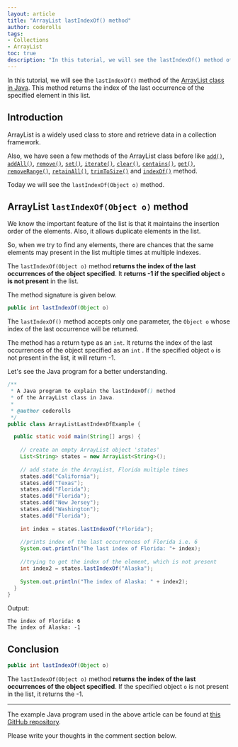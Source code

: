 ```yaml
---  
layout: article  
title: "ArrayList lastIndexOf() method"  
author: coderolls  
tags: 
- Collections
- ArrayList
toc: true  
description: "In this tutorial, we will see the lastIndexOf() method of the ArrayList class in Java."  
---
```

In this tutorial, we will see the `lastIndexOf()` method of the  [ArrayList class in Java](https://coderolls.com/arraylist-in-java/). This method returns the index of the last occurrence of the specified element in this list.

## Introduction  
ArrayList is a widely used class to store and retrieve data in a collection framework.

Also, we have seen a few methods of the ArrayList class before like [`add()`](https://coderolls.com/add-element-in-arraylist/), [`addAll()`](http://https://coderolls.com/arraylist-addall-method-in-java/), [`remove()`](https://coderolls.com/remove-element-from-arraylist/), [`set()`](https://coderolls.com/change-element-in-arraylist/), [`iterate()`](https://coderolls.com/iterating-the-arraylist-in-java/), [`clear()`](https://coderolls.com/arraylist-clear-method-in-java/),  [`contains()`](https://coderolls.com/arraylist-contains-method), [`get()`](https://coderolls.com/arraylist-get-method), [`removeRange()`](https://coderolls.com/arraylist-removerange-method), [`retainAll()`](https://coderolls.com/arraylist-retainall-method),  [`trimToSize()`](https://coderolls.com/arraylist-trimtosize-method) and [`indexOf()`](https://coderolls.com/arraylist-trimtosize-method) method. 

Today we will see the `lastIndexOf(Object o)` method.  
  

## ArrayList `lastIndexOf(Object o)` method  

We know the important feature of the list is that it maintains the insertion order of the elements. Also, it allows duplicate elements in the list.

So, when we try to find any elements, there are chances that the same elements may present in the list multiple times at multiple indexes.

The `lastIndexOf(Object o)` method **returns the index of the last occurrences of the object specified**. It **returns -1 if the specified object `o` is not present** in the list.

The method signature is given below.

```java
public int lastIndexOf(Object o)
```
The `lastIndexOf()` method accepts only one parameter, the `Object o` whose index of the last occurrence will be returned.

The method has a return type as an `int`. It returns the index of the last occurrences of the object specified as an `int` . If the specified object `o` is not present in the list, it will return -1.

Let's see the Java program for a better understanding.

```java
/**
 * A Java program to explain the lastIndexOf() method
 * of the ArrayList class in Java.
 * 
 * @author coderolls
 */
public class ArrayListLastIndexOfExample {

  public static void main(String[] args) {
  
    // create an empty ArrayList object 'states'
    List<String> states = new ArrayList<String>();
    
    // add state in the ArrayList, Florida multiple times
    states.add("California");
    states.add("Texas");
    states.add("Florida");
    states.add("Florida");
    states.add("New Jersey");
    states.add("Washington");
    states.add("Florida");
    
    int index = states.lastIndexOf("Florida");
    
    //prints index of the last occurrences of Florida i.e. 6
    System.out.println("The last index of Florida: "+ index);
    
    //trying to get the index of the element, which is not present
    int index2 = states.lastIndexOf("Alaska");
    
    System.out.println("The index of Alaska: " + index2);
  }
}
```  

Output:  
```
The index of Florida: 6
The index of Alaska: -1
```

## Conclusion  

```java
public int lastIndexOf(Object o)
```
The `lastIndexOf(Object o)` method **returns the index of the last occurrences of the object specified**. If the specified object `o` is not present in the list, it returns the -1.

---

The example Java program used in the above article can be found at [this GitHub repository](https://github.com/coderolls/blogpost-coding-examples/tree/main/collections/arraylist/arraylist-lastindexof-method).  

Please write your thoughts in the comment section below.

